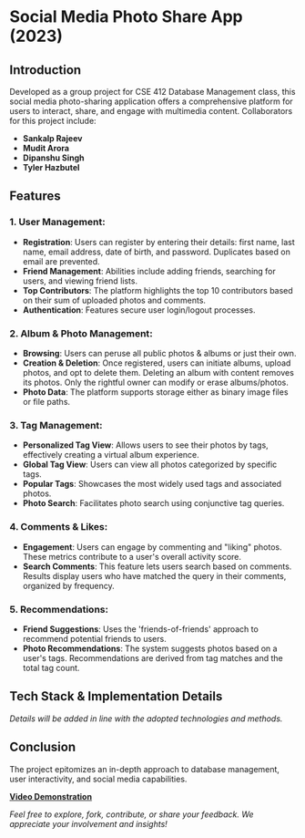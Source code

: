 # Social Media Photo Share App (2023)

## Introduction

Developed as a group project for CSE 412 Database Management class, this social media photo-sharing application offers a comprehensive platform for users to interact, share, and engage with multimedia content. Collaborators for this project include:

- **Sankalp Rajeev**
- **Mudit Arora**
- **Dipanshu Singh**
- **Tyler Hazbutel**

## Features

### 1. **User Management**:
- **Registration**: Users can register by entering their details: first name, last name, email address, date of birth, and password. Duplicates based on email are prevented.
- **Friend Management**: Abilities include adding friends, searching for users, and viewing friend lists.
- **Top Contributors**: The platform highlights the top 10 contributors based on their sum of uploaded photos and comments.
- **Authentication**: Features secure user login/logout processes.

### 2. **Album & Photo Management**:
- **Browsing**: Users can peruse all public photos & albums or just their own.
- **Creation & Deletion**: Once registered, users can initiate albums, upload photos, and opt to delete them. Deleting an album with content removes its photos. Only the rightful owner can modify or erase albums/photos.
- **Photo Data**: The platform supports storage either as binary image files or file paths.

### 3. **Tag Management**:
- **Personalized Tag View**: Allows users to see their photos by tags, effectively creating a virtual album experience.
- **Global Tag View**: Users can view all photos categorized by specific tags.
- **Popular Tags**: Showcases the most widely used tags and associated photos.
- **Photo Search**: Facilitates photo search using conjunctive tag queries.

### 4. **Comments & Likes**:
- **Engagement**: Users can engage by commenting and "liking" photos. These metrics contribute to a user's overall activity score.
- **Search Comments**: This feature lets users search based on comments. Results display users who have matched the query in their comments, organized by frequency.

### 5. **Recommendations**:
- **Friend Suggestions**: Uses the 'friends-of-friends' approach to recommend potential friends to users.
- **Photo Recommendations**: The system suggests photos based on a user's tags. Recommendations are derived from tag matches and the total tag count.

## Tech Stack & Implementation Details

*Details will be added in line with the adopted technologies and methods.*

## Conclusion

The project epitomizes an in-depth approach to database management, user interactivity, and social media capabilities. 

**[Video Demonstration](https://www.youtube.com/watch?v=JONdeJ6hhk0&ab_channel=MuditArora)**

*Feel free to explore, fork, contribute, or share your feedback. We appreciate your involvement and insights!*
